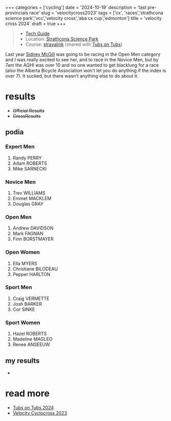 +++
categories = ['cycling']
date = '2024-10-19'
description = 'last pre-provincials race'
slug = 'velocitycross2023'
tags = ['cx', 'races','strathcona science park','vcc','velocity cross','aba cx cup','edmonton']
title = 'velocity cross 2024'
draft = true
+++

> * [Tech Guide](https://www.albertabicycle.ab.ca/uploads/files/Velocity-CX-Tech-Guide-2023_v3.pdf)
> * Location: [Strathcona Science Park](../strathconasciencepark/)
> * Course: [stravalink](https://www.strava.com/segments/35335653) (shared with [Tubs on Tubs](../tubsontubs2023/))

Last year [Sidney McGill](https://cyclocross24.com/rider/sidney-mcgill-/) was going to be racing in the Open Men category and I was really excited to see her, and to race in the Novice Men, but by 7am the AQHI was over 10 and no one wanted to get blacklung for a race (also the Alberta Bicycle Association won't let you do anything if the index is over 7). It sucked, but there wasn't anything else to do about it.

# results

* ~~Official Results~~
* ~~CrossResults~~

## podia


### Expert Men

1. Randy PERRY
2. Adam ROBERTS
3. Mike SARNECKI

### Novice Men

1. Trev WILLIAMS
2. Emmet MACKLEM
3. Douglas GRAY

### Open Men

1. Andrew DAVIDSON
2. Mark FAGNAN
3. Finn BORSTMAYER

### Open Women

1. Ella MYERS
2. Christiane BILODEAU
3. Pepper HARLTON

### Sport Men

1. Craig VERMETTE
2. Josh BARKER
3. Cor SINKE

### Sport Women

1. Hazel ROBERTS
2. Madeline MAGLEO
3. Renee ANSEEUW
## my results

* 

# read more

* [Tubs on Tubs 2024](../tubsontubs2024/)
* [Velocity Cyclocross 2023](../velocitycross2023)
